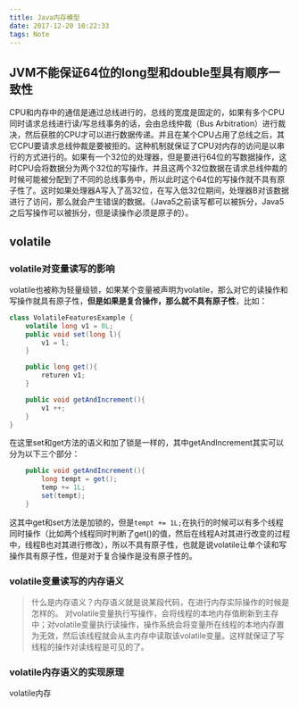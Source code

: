 ```yaml
---
title: Java内存模型
date: 2017-12-20 10:22:33
tags: Note
---
```


## JVM不能保证64位的long型和double型具有顺序一致性

CPU和内存中的通信是通过总线进行的，总线的宽度是固定的，如果有多个CPU同时请求总线进行读/写总线事务的话，会由总线仲裁（Bus Arbitration）进行裁决，然后获胜的CPU才可以进行数据传递。并且在某个CPU占用了总线之后，其它CPU要请求总线仲裁是要被拒的。这种机制就保证了CPU对内存的访问是以串行的方式进行的。如果有一个32位的处理器，但是要进行64位的写数据操作，这时CPU会将数据分为两个32位的写操作，并且这两个32位数据在请求总线仲裁的时候可能被分配到了不同的总线事务中，所以此时这个64位的写操作就不具有原子性了。这时如果处理器A写入了高32位，在写入低32位期间，处理器B对该数据进行了访问，那么就会产生错误的数据。（Java5之前读写都可以被拆分，Java5之后写操作可以被拆分，但是读操作必须是原子的）。

## volatile

### volatile对变量读写的影响

volatile也被称为轻量级锁，如果某个变量被声明为volatile，那么对它的读操作和写操作就具有原子性，**但是如果是复合操作，那么就不具有原子性**，比如：

```java
class VolatileFeaturesExample {
    volatile long v1 = 0L;
    public void set(long l){
        v1 = l;
    }

    public long get(){
        returen v1;
    }

    public void getAndIncrement(){
        v1 ++;
    }
}
```

在这里set和get方法的语义和加了锁是一样的，其中getAndIncrement其实可以分为以下三个部分：

```java
    public void getAndIncrement(){
        long tempt = get();
        temp += 1L;
        set(tempt);
    }
```

这其中get和set方法是加锁的，但是`tempt += 1L;`在执行的时候可以有多个线程同时操作（比如两个线程同时判断了get()的值，然后在线程A对其进行改变的过程中，线程B也对其进行修改），所以不具有原子性，也就是说volatile让单个读和写操作具有原子性，但是对于复合操作是没有原子性的。

### volatile变量读写的内存语义

>什么是内存语义？内存语义就是说某段代码，在进行内存实际操作的时候是怎样的。 对volatile变量执行写操作，会将线程的本地内存值刷新到主存中；对volatile变量执行读操作，操作系统会将变量所在线程的本地内存置为无效，然后该线程就会从主内存中读取该volatile变量。这样就保证了写线程的操作对读线程是可见的了。

### volatile内存语义的实现原理

volatile内存

<div id="container"></div>
<link rel="stylesheet" href="https://imsun.github.io/gitment/style/default.css">
<script src="https://imsun.github.io/gitment/dist/gitment.browser.js"></script>
<script>
var gitment = new Gitment({
id: 'SDWebImage2', // 可选。默认为 location.href
owner: 'MikeFighting',
repo: 'https://github.com/MikeFighting/BlogComment',
oauth: {
client_id: '8e2f9680af3a9d41bc50',
client_secret: '7f7c1e9cce7dfbd453018631ab6233bbaf73ad86',
},
})
gitment.render('container')
</script>